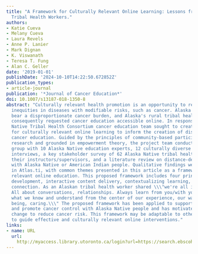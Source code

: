 ```yaml
---
title: "A Framework for Culturally Relevant Online Learning: Lessons from Alaska's
  Tribal Health Workers."
authors:
- Katie Cueva
- Melany Cueva
- Laura Revels
- Anne P. Lanier
- Mark Dignan
- K. Viswanath
- Teresa T. Fung
- Alan C. Geller
date: '2019-01-01'
publishDate: '2024-10-10T14:22:50.672852Z'
publication_types:
- article-journal
publication: '*Journal of Cancer Education*'
doi: 10.1007/s13187-018-1350-8
abstract: "Culturally relevant health promotion is an opportunity to reduce health
  inequities in diseases with modifiable risks, such as cancer. Alaska Native people
  bear a disproportionate cancer burden, and Alaska's rural tribal health workers
  consequently requested cancer education accessible online. In response, the Alaska
  Native Tribal Health Consortium cancer education team sought to create a framework
  for culturally relevant online learning to inform the creation of distance-delivered
  cancer education. Guided by the principles of community-based participatory action
  research and grounded in empowerment theory, the project team conducted a focus
  group with 10 Alaska Native education experts, 12 culturally diverse key informant
  interviews, a key stakeholder survey of 62 Alaska Native tribal health workers and
  their instructors/supervisors, and a literature review on distance-delivered education
  with Alaska Native or American Indian people. Qualitative findings were analyzed
  in Atlas.ti, with common themes presented in this article as a framework for culturally
  relevant online education. This proposed framework includes four principles: collaborative
  development, interactive content delivery, contextualizing learning, and creating
  connection. As an Alaskan tribal health worker shared \\\"we're all in this together.
  All about conversations, relationships. Always learn from you/with you, together
  what we know and understand from the center of our experience, our ways of knowing,
  being, caring.\\\" The proposed framework has been applied to support cancer education
  and promote cancer control with Alaska Native people and has motivated health behavior
  change to reduce cancer risk. This framework may be adaptable to other populations
  to guide effective and culturally relevant online interventions."
links:
- name: URL
  url: 
    http://myaccess.library.utoronto.ca/login?url=https://search.ebscohost.com/login.aspx?direct=true&db=cin20&AN=138157931&site=ehost-live
---
```

